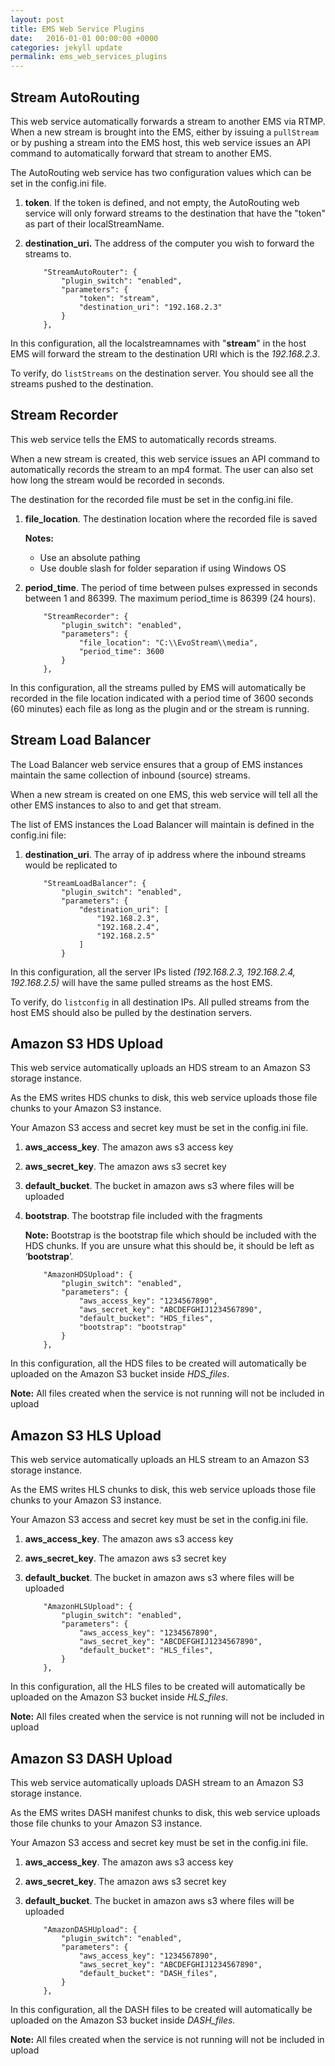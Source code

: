 ```yaml
---
layout: post
title: EMS Web Service Plugins
date:   2016-01-01 00:00:00 +0000
categories: jekyll update
permalink: ems_web_services_plugins
---
```


## Stream AutoRouting

This web service automatically forwards a stream to another EMS via RTMP. When a new stream is brought into the EMS, either by issuing a `pullStream` or by pushing a stream into the EMS host, this web service issues an API command to automatically forward that stream to another EMS.

The AutoRouting web service has two configuration values which can be set in the config.ini file.

1. **token**. If the token is defined, and not empty, the AutoRouting web service will only forward streams to the destination that have the "token" as part of their localStreamName.
   
2. **destination\_uri.** The address of the computer you wish to forward the streams to.
   
   ``` 
       "StreamAutoRouter": {
           "plugin_switch": "enabled",
           "parameters": {
               "token": "stream",
               "destination_uri": "192.168.2.3"
           }
       },  
   ```

In this configuration, all the localstreamnames with "**stream**" in the host EMS will forward the stream to the destination URI which is the *192.168.2.3*.

To verify, do `listStreams` on the destination server. You should see all the streams pushed to the destination.





## Stream Recorder

This web service tells the EMS to automatically records streams.

When a new stream is created, this web service issues an API command to automatically records the stream to an mp4 format. The user can also set how long the stream would be recorded in seconds.

The destination for the recorded file must be set in the config.ini file.

1. **file_location**. The destination location where the recorded file is saved
   
   **Notes:** 
   
   - Use an absolute pathing
   - Use double slash for folder separation if using Windows OS
   
2. **period_time**.  The period of time between pulses expressed in seconds between 1 and 86399. The maximum period\_time is 86399 (24 hours).
   
   ``` 
       "StreamRecorder": {
           "plugin_switch": "enabled",
           "parameters": {
               "file_location": "C:\\EvoStream\\media",
               "period_time": 3600
           }
       },    
   ```

In this configuration, all the streams pulled by EMS will automatically be recorded in the file location indicated with a period time of 3600 seconds (60 minutes) each file as long as the plugin and or the stream is running.





## Stream Load Balancer

The Load Balancer web service ensures that a group of EMS instances maintain the same collection of inbound (source) streams.

When a new stream is created on one EMS, this web service will tell all the other EMS instances to also to and get that stream.

The list of EMS instances the Load Balancer will maintain is defined in the config.ini file:

1. **destination_uri**.  The array of ip address where the inbound streams would be replicated to
   
   ``` 
       "StreamLoadBalancer": {
           "plugin_switch": "enabled", 
           "parameters": {
               "destination_uri": [
                   "192.168.2.3",
                   "192.168.2.4",
                   "192.168.2.5"
               ]
           }
   ```

In this configuration, all the server IPs listed *(192.168.2.3, 192.168.2.4, 192.168.2.5)* will have the same pulled streams as the host EMS.

To verify, do `listconfig` in all destination IPs. All pulled streams from the host EMS should also be pulled by the destination servers.





## Amazon S3 HDS Upload

This web service automatically uploads an HDS stream to an Amazon S3 storage instance.

As the EMS writes HDS chunks to disk, this web service uploads those file chunks to your Amazon S3 instance.

Your Amazon S3 access and secret key must be set in the config.ini file.

1. **aws_access_key**. The amazon aws s3 access key
   
2. **aws_secret_key**. The amazon aws s3 secret key
   
3. **default_bucket**. The bucket in amazon aws s3 where files will be uploaded
   
4. **bootstrap**. The bootstrap file included with the fragments
   
   **Note:** Bootstrap is the bootstrap file which should be included with the HDS chunks. If you are unsure what this should be, it should be left as ‘**bootstrap**’.
   
   ``` 
       "AmazonHDSUpload": {
           "plugin_switch": "enabled",
           "parameters": {
               "aws_access_key": "1234567890",
               "aws_secret_key": "ABCDEFGHIJ1234567890",
               "default_bucket": "HDS_files",
               "bootstrap": "bootstrap"
           }
       },
   ```

In this configuration, all the HDS files to be created will automatically be uploaded on the Amazon S3 bucket inside *HDS_files*.

**Note:** All files created when the service is not running will not be included in upload



## Amazon S3 HLS Upload

This web service automatically uploads an HLS stream to an Amazon S3 storage instance.

As the EMS writes HLS chunks to disk, this web service uploads those file chunks to your Amazon S3 instance.

Your Amazon S3 access and secret key must be set in the config.ini file.

1. **aws_access_key**. The amazon aws s3 access key
   
2. **aws_secret_key**. The amazon aws s3 secret key
   
3. **default_bucket**. The bucket in amazon aws s3 where files will be uploaded
   
   ``` 
       "AmazonHLSUpload": {
           "plugin_switch": "enabled",
           "parameters": {
               "aws_access_key": "1234567890",
               "aws_secret_key": "ABCDEFGHIJ1234567890",
               "default_bucket": "HLS_files",
           }
       },
   ```

In this configuration, all the HLS files to be created will automatically be uploaded on the Amazon S3 bucket inside *HLS_files*.

**Note:** All files created when the service is not running will not be included in upload





## Amazon S3 DASH Upload

This web service automatically uploads DASH stream to an Amazon S3 storage instance.

As the EMS writes DASH manifest chunks to disk, this web service uploads those file chunks to your Amazon S3 instance.

Your Amazon S3 access and secret key must be set in the config.ini file.

1. **aws_access_key**. The amazon aws s3 access key
   
2. **aws_secret_key**. The amazon aws s3 secret key
   
3. **default_bucket**. The bucket in amazon aws s3 where files will be uploaded
   
   ``` 
       "AmazonDASHUpload": {
           "plugin_switch": "enabled",
           "parameters": {
               "aws_access_key": "1234567890",
               "aws_secret_key": "ABCDEFGHIJ1234567890",
               "default_bucket": "DASH_files",
           }
       },
   ```

In this configuration, all the DASH files to be created will automatically be uploaded on the Amazon S3 bucket inside *DASH_files.*

**Note:** All files created when the service is not running will not be included in upload

